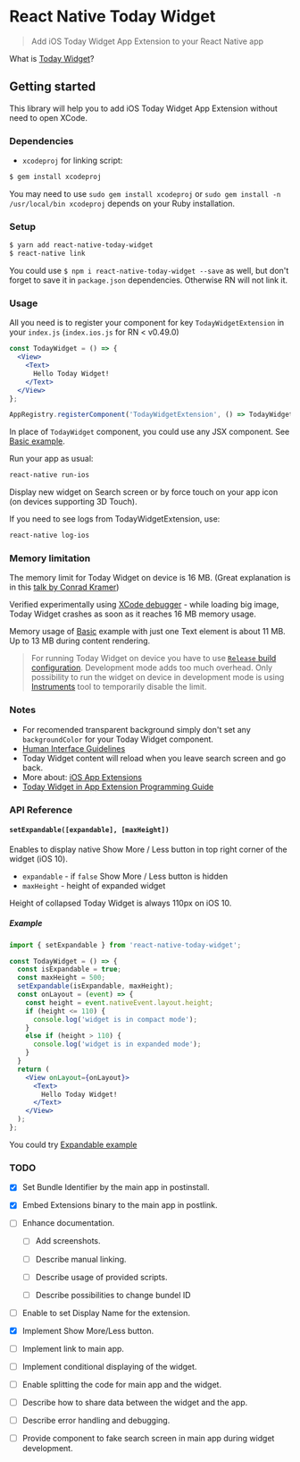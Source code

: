 # React Native Today Widget
> Add iOS Today Widget App Extension to your React Native app


What is [Today Widget](https://developer.apple.com/ios/human-interface-guidelines/extensions/widgets/)?

## Getting started

This library will help you to add iOS Today Widget App Extension without need to open XCode.

### Dependencies

- `xcodeproj` for linking script:
```bash
$ gem install xcodeproj
```
You may need to use `sudo gem install xcodeproj` or `sudo gem install -n /usr/local/bin xcodeproj` depends on your Ruby installation.

### Setup

```bash
$ yarn add react-native-today-widget
$ react-native link
```
You could use `$ npm i react-native-today-widget --save` as well, but don't forget to save it in `package.json` dependencies. Otherwise RN will not link it.

### Usage

All you need is to register your component for key `TodayWidgetExtension` in your `index.js` (`index.ios.js` for RN < v0.49.0)
```jsx
const TodayWidget = () => {
  <View>
    <Text>
      Hello Today Widget!
    </Text>
  </View>
};

AppRegistry.registerComponent('TodayWidgetExtension', () => TodayWidget);
```
In place of `TodayWidget` component, you could use any JSX component. See [Basic example](./Examples/Basic/index.ios.js#L34).

Run your app as usual:
```bash
react-native run-ios
```

Display new widget on Search screen or by force touch on your app icon (on devices supporting 3D Touch).

If you need to see logs from TodayWidgetExtension, use:
```bash
react-native log-ios
```

### Memory limitation
The memory limit for Today Widget on device is 16 MB. (Great explanation is in this [talk by Conrad Kramer](https://cocoaheads.tv/memory-use-in-extensions-by-conrad-kramer/))

Verified experimentally using [XCode debugger](https://developer.apple.com/library/content/documentation/DeveloperTools/Conceptual/debugging_with_xcode/chapters/debugging_tools.html#//apple_ref/doc/uid/TP40015022-CH8-SW16) - while loading big image, Today Widget crashes as soon as it reaches 16 MB memory usage.

Memory usage of [Basic](https://github.com/matejkriz/react-native-today-widget/tree/master/Examples/Basic) example with just one Text element is about 11 MB. Up to 13 MB during content rendering.

> For running Today Widget on device you have to use [`Release` build configuration](http://facebook.github.io/react-native/releases/0.48/docs/running-on-device.html#2-configure-release-scheme). Development mode adds too much overhead. Only possibility to run the widget on device in development mode is using [Instruments](https://developer.apple.com/library/content/documentation/DeveloperTools/Conceptual/InstrumentsUserGuide/index.html#//apple_ref/doc/uid/TP40004652-CH3-SW1) tool to temporarily disable the limit.


### Notes
- For recomended transparent background simply don't set any `backgroundColor` for your Today Widget component.
- [Human Interface Guidelines](https://developer.apple.com/ios/human-interface-guidelines/extensions/widgets/)
- Today Widget content will reload when you leave search screen and go back.
- More about: [iOS App Extensions](https://developer.apple.com/app-extensions/)
- [Today Widget in App Extension Programming Guide](https://developer.apple.com/library/content/documentation/General/Conceptual/ExtensibilityPG/Today.html#//apple_ref/doc/uid/TP40014214-CH11-SW1)

### API Reference

#### `setExpandable([expandable], [maxHeight])`
Enables to display native Show More / Less button in top right corner of the widget (iOS 10).

- `expandable` - if `false` Show More / Less button is hidden
- `maxHeight` - height of expanded widget

Height of collapsed Today Widget is always 110px on iOS 10.

##### Example
```jsx
import { setExpandable } from 'react-native-today-widget';

const TodayWidget = () => {
  const isExpandable = true;
  const maxHeight = 500;
  setExpandable(isExpandable, maxHeight);
  const onLayout = (event) => {
    const height = event.nativeEvent.layout.height;
    if (height <= 110) {
      console.log('widget is in compact mode');
    }
    else if (height > 110) {
      console.log('widget is in expanded mode');
    }
  }
  return (
    <View onLayout={onLayout}>
      <Text>
        Hello Today Widget!
      </Text>
    </View>
  );
};
```

You could try [Expandable example](./Examples/Expandable)

### TODO
- [x] Set Bundle Identifier by the main app in postinstall.

- [x] Embed Extensions binary to the main app in postlink.

- [ ] Enhance documentation.
  - [ ] Add screenshots.
  - [ ] Describe manual linking.
  - [ ] Describe usage of provided scripts.
  - [ ] Describe possibilities to change bundel ID


- [ ] Enable to set Display Name for the extension.

- [x] Implement Show More/Less button.

- [ ] Implement link to main app.

- [ ] Implement conditional displaying of the widget.

- [ ] Enable splitting the code for main app and the widget.

- [ ] Describe how to share data between the widget and the app.

- [ ] Describe error handling and debugging.

- [ ] Provide component to fake search screen in main app during widget development.

